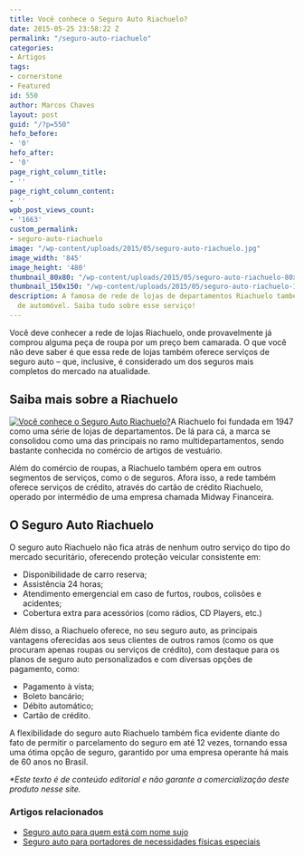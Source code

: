 ```yaml
---
title: Você conhece o Seguro Auto Riachuelo?
date: 2015-05-25 23:58:22 Z
permalink: "/seguro-auto-riachuelo"
categories:
- Artigos
tags:
- cornerstone
- Featured
id: 550
author: Marcos Chaves
layout: post
guid: "/?p=550"
hefo_before:
- '0'
hefo_after:
- '0'
page_right_column_title:
- ''
page_right_column_content:
- ''
wpb_post_views_count:
- '1663'
custom_permalink:
- seguro-auto-riachuelo
image: "/wp-content/uploads/2015/05/seguro-auto-riachuelo.jpg"
image_width: '845'
image_height: '480'
thumbnail_80x80: "/wp-content/uploads/2015/05/seguro-auto-riachuelo-80x80.jpg"
thumbnail_150x150: "/wp-content/uploads/2015/05/seguro-auto-riachuelo-150x150.jpg"
description: A famosa de rede de lojas de departamentos Riachuelo também oferece seguro
  de automóvel. Saiba tudo sobre esse serviço!
---
```


Você deve conhecer a rede de lojas Riachuelo, onde provavelmente já comprou alguma peça de roupa por um preço bem camarada. O que você não deve saber é que essa rede de lojas também oferece serviços de seguro auto – que, inclusive, é considerado um dos seguros mais completos do mercado na atualidade.

## Saiba mais sobre a Riachuelo

[<img class="alignleft wp-image-3558 size-medium" title="Você conhece o Seguro Auto Riachuelo?" src="/wp-content/uploads/2015/05/seguro-auto-riachuelo-250x142.jpg" alt="Você conhece o Seguro Auto Riachuelo?" width="250" height="142" srcset="/wp-content/uploads/2015/05/seguro-auto-riachuelo-250x142.jpg 250w, /wp-content/uploads/2015/05/seguro-auto-riachuelo-768x436.jpg 768w, /wp-content/uploads/2015/05/seguro-auto-riachuelo-700x398.jpg 700w, /wp-content/uploads/2015/05/seguro-auto-riachuelo-120x68.jpg 120w, /wp-content/uploads/2015/05/seguro-auto-riachuelo.jpg 845w" sizes="(max-width: 250px) 100vw, 250px" />](/wp-content/uploads/2015/05/seguro-auto-riachuelo.jpg)A Riachuelo foi fundada em 1947 como uma série de lojas de departamentos. De lá para cá, a marca se consolidou como uma das principais no ramo multidepartamentos, sendo bastante conhecida no comércio de artigos de vestuário.

Além do comércio de roupas, a Riachuelo também opera em outros segmentos de serviços, como o de seguros. Afora isso, a rede também oferece serviços de crédito, através do cartão de crédito Riachuelo, operado por intermédio de uma empresa chamada Midway Financeira.

## O Seguro Auto Riachuelo

O seguro auto Riachuelo não fica atrás de nenhum outro serviço do tipo do mercado securitário, oferecendo proteção veicular consistente em:

<ul title="Vantagens seguro auto Riachuelo">
  <li>
    Disponibilidade de carro reserva;
  </li>
  <li>
    Assistência 24 horas;
  </li>
  <li>
    Atendimento emergencial em caso de furtos, roubos, colisões e acidentes;
  </li>
  <li>
    Cobertura extra para acessórios (como rádios, CD Players, etc.)
  </li>
</ul>

Além disso, a Riachuelo oferece, no seu seguro auto, as principais vantagens oferecidas aos seus clientes de outros ramos (como os que procuram apenas roupas ou serviços de crédito), com destaque para os planos de seguro auto personalizados e com diversas opções de pagamento, como:

<ul title="Opções de pagamento do seguro Riachuelo">
  <li>
    Pagamento à vista;
  </li>
  <li>
    Boleto bancário;
  </li>
  <li>
    Débito automático;
  </li>
  <li>
    Cartão de crédito.
  </li>
</ul>

A flexibilidade do seguro auto Riachuelo também fica evidente diante do fato de permitir o parcelamento do seguro em até 12 vezes, tornando essa uma ótima opção de seguro, garantido por uma empresa operante há mais de 60 anos no Brasil.

_*Este texto é de conteúdo editorial e não garante a comercialização deste produto nesse site._

### Artigos relacionados

  * <a href="/seguro-auto-para-quem-esta-com-nome-sujo" target="_blank">Seguro auto para quem está com nome sujo</a>
  * <a href="/seguro-auto-para-portadores-de-condicoes-fisicas-especiais" target="_blank">Seguro auto para portadores de necessidades físicas especiais</a>